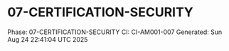 # 07-CERTIFICATION-SECURITY
Phase: 07-CERTIFICATION-SECURITY
CI: CI-AM001-007
Generated: Sun Aug 24 22:41:04 UTC 2025
